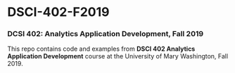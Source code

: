 # DSCI-402-F2019
### DCSI 402: Analytics Application Development, Fall 2019

This repo contains code and examples from **DSCI 402 Analytics Application Development**
course at the University of Mary Washington, Fall 2019.

